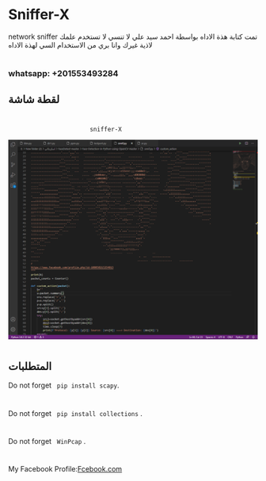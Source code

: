 # Sniffer-X
network sniffer
تمت كتابة هذة الاداه بواسطة احمد سيد علي 
لا تنسي لا تستخدم علمك لاذية غيرك 
وانا بري من الاستخدام السي لهذة الاداه
#
### whatsapp: +201553493284
## لقطة شاشة

#
                           sniffer-X

![Image of Yaktocat](https://github.com/stormteame/sniffer/blob/master/snif.PNG?raw=true)
#
## المتطلبات

Do not forget
` pip install scapy`.
#
Do not forget
` pip install collections` .
#
#
Do not forget
` WinPcap` .


#
My Facebook Profile:[Fcebook.com](https://www.facebook.com/profile.php?id=100050215254013)
